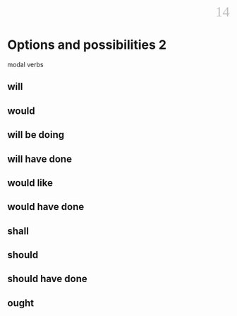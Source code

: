 <div align=right><font color=silver size=6 face="微软雅黑">14</font></div>

# Options and possibilities 2
modal verbs

## will
## would
## will be doing
## will have done
## would like
## would have done
## shall
## should
## should have done
## ought